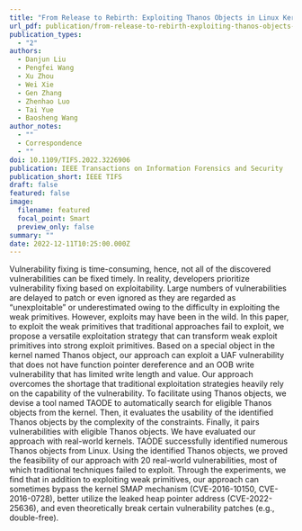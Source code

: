 ```yaml
---
title: "From Release to Rebirth: Exploiting Thanos Objects in Linux Kernel"
url_pdf: publication/from-release-to-rebirth-exploiting-thanos-objects-in-linux-kernel/2022-TIFS-TAODE.pdf
publication_types:
  - "2"
authors:
  - Danjun Liu
  - Pengfei Wang
  - Xu Zhou
  - Wei Xie
  - Gen Zhang
  - Zhenhao Luo
  - Tai Yue
  - Baosheng Wang
author_notes:
  - ""
  - Correspondence
  - ""
doi: 10.1109/TIFS.2022.3226906
publication: IEEE Transactions on Information Forensics and Security
publication_short: IEEE TIFS
draft: false
featured: false
image:
  filename: featured
  focal_point: Smart
  preview_only: false
summary: ""
date: 2022-12-11T10:25:00.000Z
---
```

Vulnerability fixing is time-consuming, hence, not all
of the discovered vulnerabilities can be fixed timely. In reality,
developers prioritize vulnerability fixing based on exploitability.
Large numbers of vulnerabilities are delayed to patch or even
ignored as they are regarded as “unexploitable” or underestimated
owing to the difficulty in exploiting the weak primitives.
However, exploits may have been in the wild. In this paper,
to exploit the weak primitives that traditional approaches fail
to exploit, we propose a versatile exploitation strategy that can
transform weak exploit primitives into strong exploit primitives.
Based on a special object in the kernel named Thanos object,
our approach can exploit a UAF vulnerability that does not have
function pointer dereference and an OOB write vulnerability that
has limited write length and value. Our approach overcomes the
shortage that traditional exploitation strategies heavily rely on the
capability of the vulnerability. To facilitate using Thanos objects,
we devise a tool named TAODE to automatically search for eligible
Thanos objects from the kernel. Then, it evaluates the usability of
the identified Thanos objects by the complexity of the constraints.
Finally, it pairs vulnerabilities with eligible Thanos objects. We
have evaluated our approach with real-world kernels. TAODE
successfully identified numerous Thanos objects from Linux.
Using the identified Thanos objects, we proved the feasibility of
our approach with 20 real-world vulnerabilities, most of which
traditional techniques failed to exploit. Through the experiments,
we find that in addition to exploiting weak primitives, our
approach can sometimes bypass the kernel SMAP mechanism
(CVE-2016-10150, CVE-2016-0728), better utilize the leaked heap
pointer address (CVE-2022-25636), and even theoretically break
certain vulnerability patches (e.g., double-free).